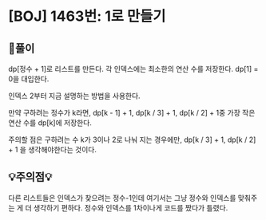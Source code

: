 # [BOJ] 1463번: 1로 만들기

## 📝풀이
dp[정수 + 1]로 리스트를 만든다. 각 인덱스에는 최소한의 연산 수를 저장한다.
dp[1] = 0을 대입한다.

인덱스 2부터 지금 설명하는 방법을 사용한다.

만약 구하려는 정수가 k라면, dp[k - 1] + 1, dp[k / 3] + 1, dp[k / 2] + 1중 가장 작은 연산 수를 dp[k]에 저장한다.

주의할 점은 구하려는 수 k가 3이나 2로 나눠 지는 경우에만, dp[k / 3] + 1, dp[k / 2] + 1 을 생각해야한다는 것이다.

## 💡주의점💡

다른 리스트들은 인덱스가 찾으려는 정수-1인데 여기서는 그냥 정수와 인덱스를 맞춰주는 게 더 생각하기 편하다. 정수와 인덱스를 1차이나게 코드를 짰다가 틀렸다.
